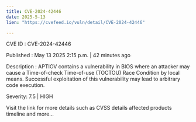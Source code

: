 ```yaml
---
title: CVE-2024-42446
date: 2025-5-13
lien: "https://cvefeed.io/vuln/detail/CVE-2024-42446"

---
```


CVE ID : CVE-2024-42446

Published :  May 13
2025
2:15 p.m. | 42 minutes ago

Description : APTIOV contains a vulnerability in BIOS where an attacker may cause a Time-of-check Time-of-use (TOCTOU) Race Condition by local means. Successful exploitation of this vulnerability may lead to arbitrary code execution.

Severity: 7.5 | HIGH

Visit the link for more details
such as CVSS details
affected products
timeline
and more...
